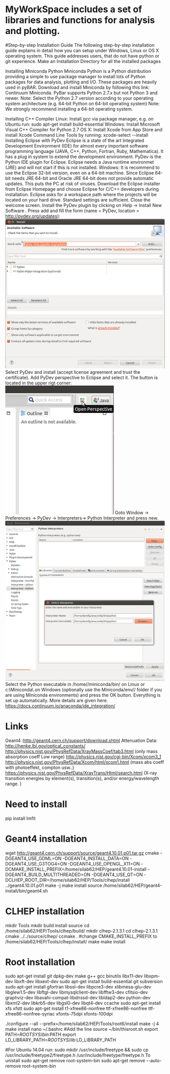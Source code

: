 # MyWorkSpace includes a set of libraries and functions for analysis and plotting.
#Step-by-step Installation Guide
The following step-by-step installation guide explains in detail how you can setup under Windows, Linux or OS X operating system. This guide addresses users, that do not have python or git experience.
Make an Installation Directory for all the installed packages

Installing Miniconda Python
Miniconda Python is a Python distribution providing a simple to use package manager to install lots of Python packages for data analysis, plotting and I/O. These packages are heavily used in pyBAR.
Download and install Miniconda by following this link: Continuum Miniconda. PyBar supports Python 2.7.x but not Python 3 and newer.
Note: Select the Python 2.7 version according to your operating system architecture (e.g. 64-bit Python on 64-bit operating system)
Note: We strongly recommend installing a 64-bit operating system.
 
Installing C++ Compiler
Linux: Install gcc via package manager, e.g. on Ubuntu run:
sudo apt-get install build-essential
Windows: Install Microsoft Visual C++ Compiler for Python 2.7
OS X: Install Xcode from App Store and install Xcode Command Line Tools by running:
xcode-select --install
Installing Eclipse with PyDev
Eclipse is a state of the art Integrated Development Environment (IDE) for almost every important software programming language (JAVA, C++, Python, Fortran, Ruby, Mathematica). It has a plug in system to extend the development environment. PyDev is the Python IDE plugin for Eclipse.
Eclipse needs a Java runtime environmet (JRE) and will not start if this is not installed. Windows: It is recommend to use the Eclipse 32-bit version, even on a 64-bit machine. Since Eclipse 64-bit needs JRE 64-bit and Oracle JRE 64-bit does not provide automatic updates. This puts the PC at risk of viruses.
Download the Eclipse installer from Eclipse Homepage and choose Eclipse for C/C++ developers during installation.
Eclipse asks for a workspace path where the projects will be located on your hard drive. Standard settings are sufficient.
Close the welcome screen.
Install the PyDev plugin by clicking on Help → Install New Software . Press add and fill the form (name = PyDev, location = http://pydev.org/updates):
<img src = "images/PyDev.jpg">
Select PyDev and install (accept license agreement and trust the certificate).
Add PyDev perspective to Eclipse and select it. The button is located in the upper rigt corner:
<img src = "images/Perspective.jpg">
Goto Window → Preferences → PyDev → Interpreters→ Python Interpreter and press new.
<img src = "images/AnacondaSetup1.jpg">
Select the Python executable in /home//miniconda/bin/ on Linux or c:\Miniconda\ on Windows (optionally use the Miniconda/env// folder if you are using Miniconda environments) and press the OK button. Everything is set up automatically.
More details are given here. https://docs.continuum.io/anaconda/ide_integration/
# Links
Geant4 :http://geant4.cern.ch/support/download.shtml
Attenuation Data: http://henke.lbl.gov/optical_constants/
http://physics.nist.gov/PhysRefData/XrayMassCoef/tab3.html (only mass absorption coeff Low range)
http://physics.nist.gov/cgi-bin/Xcom/xcom3_1
http://physics.nist.gov/PhysRefData/Xcom/html/xcom1.html  (mass abs coeff  with photoeffekt, compton usw..)	
https://physics.nist.gov/PhysRefData/XrayTrans/Html/search.html			 (X-ray transition energies by element(s), transition(s), and/or energy/wavelength range. )  
# Need to install 
pip install lmfit

# Geant4 installation
wget http://geant4.cern.ch/support/source/geant4.10.01.p01.tar.gz
cmake -DGEANT4_USE_GDML=ON -DGEANT4_INSTALL_DATA=ON -DGEANT4_USE_G3TOG4=ON -DGEANT4_USE_OPENGL_X11=ON -DCMAKE_INSTALL_PREFIX=/home/silab62/HEP/geant4.10.01-install -DGEANT4_BUILD_MULTITHREADED=ON -DGEANT4_USE_QT=ON -DCLHEP_ROOT_DIR=/home/silab62/HEP/Tools/clhep/install ../geant4.10.01.p01
make -j
make install
source /home/silab62/HEP/geant4-install/bin/geant4.sh


# CLHEP installation  
mkdir Tools 
mkdir build install source
cd /home/silab62/HEP/Tools/clhep/build/
mkdir clhep-2.1.3.1
cd clhep-2.1.3.1
cmake ../../source/clhep/
ccmake .
#change CMAKE_INSTALL_PREFIX to /home/silab62/HEP/Tools/clhep/install/
make 
make install

# Root installation 
sudo apt-get install git dpkg-dev make g++ gcc binutils libx11-dev libxpm-dev libxft-dev libxext-dev
sudo apt-get install build-essential git subversion
sudo apt-get install gfortran libssl-dev libpcre3-dev xlibmesa-glu-dev libglew1.5-dev libftgl-dev libmysqlclient-dev libfftw3-dev cfitsio-dev graphviz-dev libavahi-compat-libdnssd-dev libldap2-dev python-dev libxml2-dev libkrb5-dev libgsl0-dev libqt4-dev ccache
sudo apt-get install xfs xfstt
sudo apt-get install t1-xfree86-nonfree ttf-xfree86-nonfree ttf-xfree86-nonfree-syriac xfonts-75dpi xfonts-100dpi


./configure --all --prefix=/home/silab62/HEP/Tools/root6/install
make -j 4
make install
nano ~/.bashrc
#Add the line
source ~/bin/thisroot.sh
export PATH=$ROOTSYS/bin:$PATH
export LD_LIBRARY_PATH=$ROOTSYS/lib:$LD_LIBRARY_PATH

#For Ubuntu 14.04 run: sudo mkdir /usr/include/freetype && sudo cp /usr/include/freetype2/freetype.h /usr/include/freetype/freetype.h
To unistall 
sudo apt-get remove root-system-bin
sudo apt-get remove --auto-remove root-system-bin
